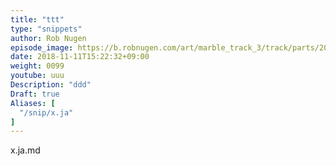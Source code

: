 ```yaml
---
title: "ttt"
type: "snippets"
author: Rob Nugen
episode_image: https://b.robnugen.com/art/marble_track_3/track/parts/2018_sep_22_demo_outer_spiral.jpg
date: 2018-11-11T15:22:32+09:00
weight: 0099
youtube: uuu
Description: "ddd"
Draft: true
Aliases: [
  "/snip/x.ja"
]
---
```


x.ja.md
